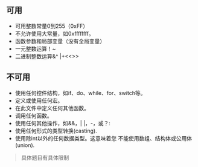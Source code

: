 ## 可用

* 可用整数常量0到255（0xFF）
* 不允许使用大常量，如0xffffffff。
* 函数参数和局部变量（没有全局变量）
* 一元整数运算！~
* 二进制整数运算&^ |+<<>>

## 不可用

* 使用任何控件结构，如if、do、while、for、switch等。
* 定义或使用任何宏。
* 在此文件中定义任何其他函数。
* 调用任何函数。
* 使用任何其他操作，如&&，| |，-，或？:
* 使用任何形式的类型转换(casting).
* 使用除int以外的任何数据类型。这意味着您
  不能使用数组、结构体或公用体(union).

> 具体题目有具体限制